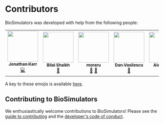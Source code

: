 # Contributors

BioSimulators was developed with help from the following people:

<!-- ALL-CONTRIBUTORS-LIST:START - Do not remove or modify this section -->
<!-- prettier-ignore-start -->
<!-- markdownlint-disable -->
<table>
  <tr>
    <td align="center"><a href="https://www.karrlab.org"><img src="https://avatars.githubusercontent.com/u/2848297?v=4?s=100" width="100px;" alt=""/><br /><sub><b>Jonathan Karr</b></sub></a><br /><a href="https://github.com/biosimulators/Biosimulators/commits?author=jonrkarr" title="Code">💻</a></td>
    <td align="center"><a href="http://bshaikh.com"><img src="https://avatars.githubusercontent.com/u/32490144?v=4?s=100" width="100px;" alt=""/><br /><sub><b>Bilal Shaikh</b></sub></a><br /><a href="https://github.com/biosimulators/Biosimulators/issues?q=author%3Abilalshaikh42" title="Bug reports">🐛</a></td>
    <td align="center"><a href="https://github.com/moraru"><img src="https://avatars.githubusercontent.com/u/7397814?v=4?s=100" width="100px;" alt=""/><br /><sub><b>moraru</b></sub></a><br /><a href="#tool-moraru" title="Tools">🔧</a> <a href="#ideas-moraru" title="Ideas, Planning, & Feedback">🤔</a></td>
    <td align="center"><a href="https://github.com/danv61"><img src="https://avatars.githubusercontent.com/u/29076329?v=4?s=100" width="100px;" alt=""/><br /><sub><b>Dan Vasilescu</b></sub></a><br /><a href="#tool-danv61" title="Tools">🔧</a></td>
    <td align="center"><a href="https://hellix.com/Alan/"><img src="https://avatars.githubusercontent.com/u/602265?v=4?s=100" width="100px;" alt=""/><br /><sub><b>Alan Garny</b></sub></a><br /><a href="#tool-agarny" title="Tools">🔧</a> <a href="#ideas-agarny" title="Ideas, Planning, & Feedback">🤔</a></td>
  </tr>
</table>

<!-- markdownlint-restore -->
<!-- prettier-ignore-end -->

<!-- ALL-CONTRIBUTORS-LIST:END -->

A key to these emojis is available [here](https://allcontributors.org/docs/en/emoji-key).

## Contributing to BioSimulators
We enthusiastically welcome contributions to BioSimulators! Please see the [guide to contributing](CONTRIBUTING.md) and the [developer's code of conduct](CODE_OF_CONDUCT.md). 

